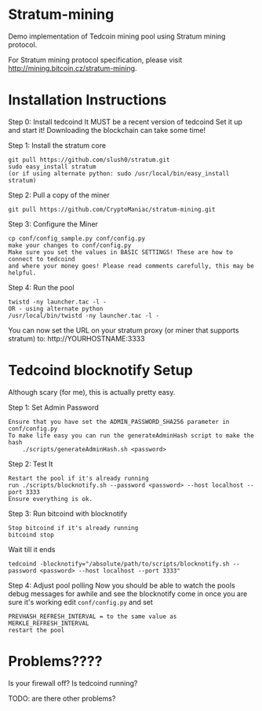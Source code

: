 Stratum-mining
==============

Demo implementation of Tedcoin mining pool using Stratum mining protocol.

For Stratum mining protocol specification, please visit http://mining.bitcoin.cz/stratum-mining.

Installation Instructions
=========================

Step 0: Install tedcoind
It MUST be a recent version of tedcoind
Set it up and start it!
Downloading the blockchain can take some time!

Step 1: Install the stratum core

	git pull https://github.com/slush0/stratum.git
	sudo easy_install stratum
	(or if using alternate python: sudo /usr/local/bin/easy_install stratum)

Step 2: Pull a copy of the miner

	git pull https://github.com/CryptoManiac/stratum-mining.git

Step 3: Configure the Miner
	
	cp conf/config_sample.py conf/config.py
	make your changes to conf/config.py 
	Make sure you set the values in BASIC SETTINGS! These are how to connect to tedcoind 
	and where your money goes! Please read comments carefully, this may be helpful.
	
Step 4: Run the pool
	
	twistd -ny launcher.tac -l -
	OR - using alternate python
	/usr/local/bin/twistd -ny launcher.tac -l -

You can now set the URL on your stratum proxy (or miner that supports stratum) to:
http://YOURHOSTNAME:3333

Tedcoind blocknotify Setup
=========================
Although scary (for me), this is actually pretty easy.

Step 1: Set Admin Password
	
	Ensure that you have set the ADMIN_PASSWORD_SHA256 parameter in conf/config.py
	To make life easy you can run the generateAdminHash script to make the hash
		./scripts/generateAdminHash.sh <password>

Step 2: Test It
	
	Restart the pool if it's already running
	run ./scripts/blocknotify.sh --password <password> --host localhost --port 3333
	Ensure everything is ok.

Step 3: Run bitcoind with blocknotify
	
	Stop bitcoind if it's already running
	bitcoind stop

Wait till it ends
	
	tedcoind -blocknotify="/absolute/path/to/scripts/blocknotify.sh --password <password> --host localhost --port 3333"

Step 4: Adjust pool polling
Now you should be able to watch the pools debug messages for awhile and see the blocknotify come in once you are sure it's working edit `conf/config.py` and set
	
	PREVHASH_REFRESH_INTERVAL = to the same value as MERKLE_REFRESH_INTERVAL
	restart the pool

Problems????
=========================
Is your firewall off?
Is tedcoind running?

TODO: are there other problems?
